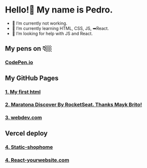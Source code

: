# Hello!👋 My name is Pedro. 

- 🔭 I’m currently not working.
- 🌱 I’m currently learning HTML, CSS, JS, ➡React.
- 🤔 I’m looking for help with JS and React.
## My pens on 👇🏼
### [CodePen.io](https://codepen.io/your-work?cursor=ZD0wJm89MSZwPTEmdj00OTYyMTMwOA==)
## My GitHub Pages
### [1. My first html](https://pedrojsbezerra.github.io/MeuPrimeiroProjeto)
### [2. Maratona Discover By RocketSeat. Thanks Mayk Brito!](https://pedrojsbezerra.github.io/rocketSeat-MaratonaDiscover)
### [3. webdev.com](https://pedrojsbezerra.github.io/webdev.com)

## Vercel deploy
### [4. Static-shophome](https://shop-home-self.vercel.app)
### [4. React-yourwebsite.com](https://react-app-beta-inky.vercel.app/)
